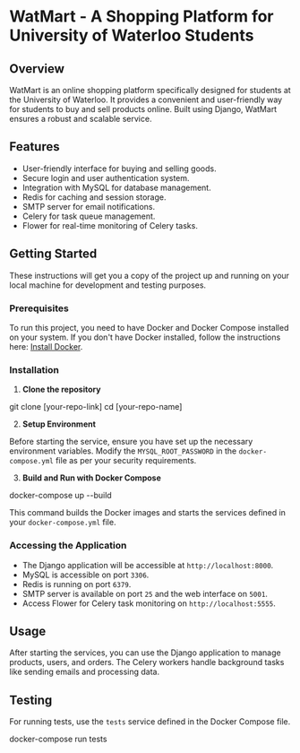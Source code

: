 # WatMart - A Shopping Platform for University of Waterloo Students

## Overview

WatMart is an online shopping platform specifically designed for students at the University of Waterloo. It provides a convenient and user-friendly way for students to buy and sell products online. Built using Django, WatMart ensures a robust and scalable service.

## Features

- User-friendly interface for buying and selling goods.
- Secure login and user authentication system.
- Integration with MySQL for database management.
- Redis for caching and session storage.
- SMTP server for email notifications.
- Celery for task queue management.
- Flower for real-time monitoring of Celery tasks.

## Getting Started

These instructions will get you a copy of the project up and running on your local machine for development and testing purposes.

### Prerequisites

To run this project, you need to have Docker and Docker Compose installed on your system. If you don't have Docker installed, follow the instructions here: [Install Docker](https://docs.docker.com/get-docker/).

### Installation

1. **Clone the repository**

git clone [your-repo-link]
cd [your-repo-name]


2. **Setup Environment**

Before starting the service, ensure you have set up the necessary environment variables. Modify the `MYSQL_ROOT_PASSWORD` in the `docker-compose.yml` file as per your security requirements.

3. **Build and Run with Docker Compose**

docker-compose up --build


This command builds the Docker images and starts the services defined in your `docker-compose.yml` file.

### Accessing the Application

- The Django application will be accessible at `http://localhost:8000`.
- MySQL is accessible on port `3306`.
- Redis is running on port `6379`.
- SMTP server is available on port `25` and the web interface on `5001`.
- Access Flower for Celery task monitoring on `http://localhost:5555`.

## Usage

After starting the services, you can use the Django application to manage products, users, and orders. The Celery workers handle background tasks like sending emails and processing data.

## Testing

For running tests, use the `tests` service defined in the Docker Compose file.

docker-compose run tests